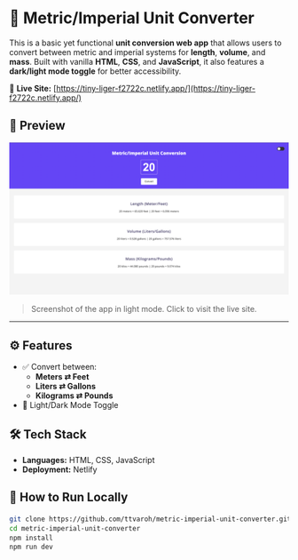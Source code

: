 # 🔁 Metric/Imperial Unit Converter

This is a basic yet functional **unit conversion web app** that allows users to convert between metric and imperial systems for **length**, **volume**, and **mass**. Built with vanilla **HTML**, **CSS**, and **JavaScript**, it also features a **dark/light mode toggle** for better accessibility.

🔗 **Live Site:** [https://tiny-liger-f2722c.netlify.app/](https://tiny-liger-f2722c.netlify.app/)

## 📸 Preview

[![Unit Conversion App Screenshot](./imgs/sample.png)](https://tiny-liger-f2722c.netlify.app/)

> Screenshot of the app in light mode. Click to visit the live site.

---

## ⚙️ Features

- ✅ Convert between:
  - **Meters ⇄ Feet**
  - **Liters ⇄ Gallons**
  - **Kilograms ⇄ Pounds**
- 🌙 Light/Dark Mode Toggle

## 🛠️ Tech Stack

- **Languages:** HTML, CSS, JavaScript
- **Deployment:** Netlify

## 🧪 How to Run Locally

```bash
git clone https://github.com/ttvaroh/metric-imperial-unit-converter.git
cd metric-imperial-unit-converter
npm install
npm run dev
